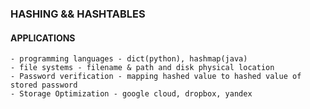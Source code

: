 ### HASHING && HASHTABLES

#### APPLICATIONS
    - programming languages - dict(python), hashmap(java)
    - file systems - filename & path and disk physical location 
    - Password verification - mapping hashed value to hashed value of stored password
    - Storage Optimization - google cloud, dropbox, yandex



